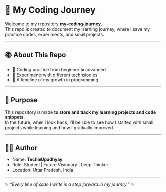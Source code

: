 # 🚀 My Coding Journey

Welcome to my repository **my-coding-journey**.  
This repo is created to document my learning journey, where I save my practice codes, experiments, and small projects.  

---

## 📚 About This Repo
- 🔰 Coding practice from beginner to advanced  
- 🧪 Experiments with different technologies  
- 📖 A timeline of my growth in programming  

---

## 🎯 Purpose
This repository is made **to store and track my learning projects and code snippets**.  
In the future, when I look back, I’ll be able to see how I started with small projects while learning and how I gradually improved.  

---

## 👨‍💻 Author
- Name: **TechieUpadhyay**  
- Role: Student | Future Visionary | Deep Thinker  
- Location: Uttar Pradesh, India  

---

✨ *“Every line of code I write is a step forward in my journey.”* ✨
